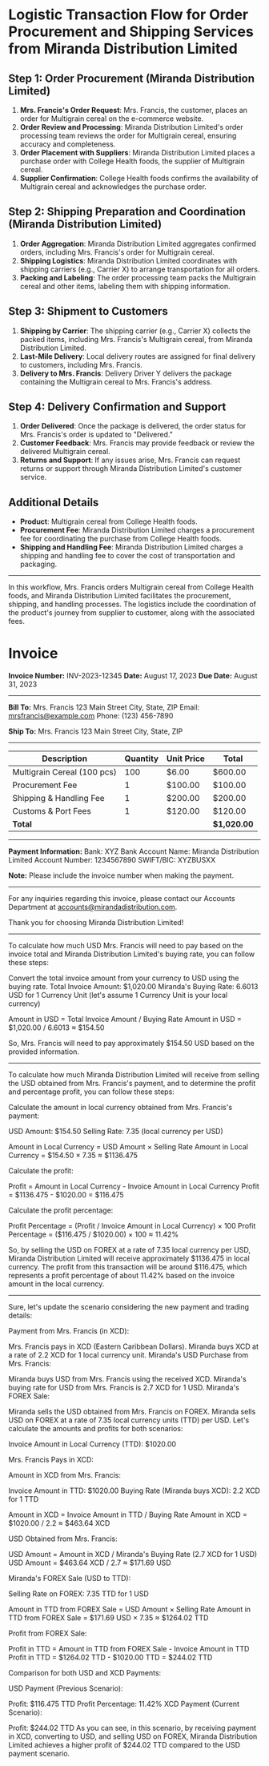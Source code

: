 # Logistic Transaction Flow for Order Procurement and Shipping Services from Miranda Distribution Limited

## Step 1: Order Procurement (Miranda Distribution Limited)

1. **Mrs. Francis's Order Request**: Mrs. Francis, the customer, places an order for Multigrain cereal on the e-commerce website.
2. **Order Review and Processing**: Miranda Distribution Limited's order processing team reviews the order for Multigrain cereal, ensuring accuracy and completeness.
3. **Order Placement with Suppliers**: Miranda Distribution Limited places a purchase order with College Health foods, the supplier of Multigrain cereal.
4. **Supplier Confirmation**: College Health foods confirms the availability of Multigrain cereal and acknowledges the purchase order.

## Step 2: Shipping Preparation and Coordination (Miranda Distribution Limited)

1. **Order Aggregation**: Miranda Distribution Limited aggregates confirmed orders, including Mrs. Francis's order for Multigrain cereal.
2. **Shipping Logistics**: Miranda Distribution Limited coordinates with shipping carriers (e.g., Carrier X) to arrange transportation for all orders.
3. **Packing and Labeling**: The order processing team packs the Multigrain cereal and other items, labeling them with shipping information.

## Step 3: Shipment to Customers

1. **Shipping by Carrier**: The shipping carrier (e.g., Carrier X) collects the packed items, including Mrs. Francis's Multigrain cereal, from Miranda Distribution Limited.
2. **Last-Mile Delivery**: Local delivery routes are assigned for final delivery to customers, including Mrs. Francis.
3. **Delivery to Mrs. Francis**: Delivery Driver Y delivers the package containing the Multigrain cereal to Mrs. Francis's address.

## Step 4: Delivery Confirmation and Support

1. **Order Delivered**: Once the package is delivered, the order status for Mrs. Francis's order is updated to "Delivered."
2. **Customer Feedback**: Mrs. Francis may provide feedback or review the delivered Multigrain cereal.
3. **Returns and Support**: If any issues arise, Mrs. Francis can request returns or support through Miranda Distribution Limited's customer service.

## Additional Details

- **Product**: Multigrain cereal from College Health foods.
- **Procurement Fee**: Miranda Distribution Limited charges a procurement fee for coordinating the purchase from College Health foods.
- **Shipping and Handling Fee**: Miranda Distribution Limited charges a shipping and handling fee to cover the cost of transportation and packaging.

---
In this workflow, Mrs. Francis orders Multigrain cereal from College Health foods, and Miranda Distribution Limited facilitates the procurement, shipping, and handling processes. The logistics include the coordination of the product's journey from supplier to customer, along with the associated fees.


# Invoice

**Invoice Number:** INV-2023-12345
**Date:** August 17, 2023
**Due Date:** August 31, 2023

---

**Bill To:**
Mrs. Francis
123 Main Street
City, State, ZIP
Email: mrsfrancis@example.com
Phone: (123) 456-7890

**Ship To:**
Mrs. Francis
123 Main Street
City, State, ZIP

---

| Description                  | Quantity | Unit Price | Total        |
|-----------------------------|----------|------------|--------------|
| Multigrain Cereal (100 pcs)  | 100      | $6.00      | $600.00      |
| Procurement Fee              | 1        | $100.00    | $100.00      |
| Shipping & Handling Fee      | 1        | $200.00    | $200.00      |
| Customs & Port Fees          | 1        | $120.00    | $120.00      |
| **Total**                    |          |            | **$1,020.00**|

---

**Payment Information:**
Bank: XYZ Bank
Account Name: Miranda Distribution Limited
Account Number: 1234567890
SWIFT/BIC: XYZBUSXX

**Note:** Please include the invoice number when making the payment.

---

For any inquiries regarding this invoice, please contact our Accounts Department at accounts@mirandadistribution.com.

Thank you for choosing Miranda Distribution Limited!


-----------------------------------------------------------------------------------------------------------------------------------------------------------
To calculate how much USD Mrs. Francis will need to pay based on the invoice total and Miranda Distribution Limited's buying rate, you can follow these steps:

Convert the total invoice amount from your currency to USD using the buying rate.
Total Invoice Amount: $1,020.00
Miranda's Buying Rate: 6.6013 USD for 1 Currency Unit (let's assume 1 Currency Unit is your local currency)

Amount in USD = Total Invoice Amount / Buying Rate
Amount in USD = $1,020.00 / 6.6013 ≈ $154.50

So, Mrs. Francis will need to pay approximately $154.50 USD based on the provided information.

---------------------------------------------------------------------------------------------------------------------------------------------------------------
To calculate how much Miranda Distribution Limited will receive from selling the USD obtained from Mrs. Francis's payment, and to determine the profit and percentage profit, you can follow these steps:

Calculate the amount in local currency obtained from Mrs. Francis's payment:

USD Amount: $154.50
Selling Rate: 7.35 (local currency per USD)

Amount in Local Currency = USD Amount × Selling Rate
Amount in Local Currency = $154.50 × 7.35 ≈ $1136.475

Calculate the profit:

Profit = Amount in Local Currency - Invoice Amount in Local Currency
Profit = $1136.475 - $1020.00 = $116.475

Calculate the profit percentage:

Profit Percentage = (Profit / Invoice Amount in Local Currency) × 100
Profit Percentage = ($116.475 / $1020.00) × 100 ≈ 11.42%

So, by selling the USD on FOREX at a rate of 7.35 local currency per USD, Miranda Distribution Limited will receive approximately $1136.475 in local currency. The profit from this transaction will be around $116.475, which represents a profit percentage of about 11.42% based on the invoice amount in the local currency.


-----------------------------------------------------------------------------------------------------------------------------------------------------------------------------------------
Sure, let's update the scenario considering the new payment and trading details:

Payment from Mrs. Francis (in XCD):

Mrs. Francis pays in XCD (Eastern Caribbean Dollars).
Miranda buys XCD at a rate of 2.2 XCD for 1 local currency unit.
Miranda's USD Purchase from Mrs. Francis:

Miranda buys USD from Mrs. Francis using the received XCD.
Miranda's buying rate for USD from Mrs. Francis is 2.7 XCD for 1 USD.
Miranda's FOREX Sale:

Miranda sells the USD obtained from Mrs. Francis on FOREX.
Miranda sells USD on FOREX at a rate of 7.35 local currency units (TTD) per USD.
Let's calculate the amounts and profits for both scenarios:

Invoice Amount in Local Currency (TTD): $1020.00

Mrs. Francis Pays in XCD:

Amount in XCD from Mrs. Francis:

Invoice Amount in TTD: $1020.00
Buying Rate (Miranda buys XCD): 2.2 XCD for 1 TTD

Amount in XCD = Invoice Amount in TTD / Buying Rate
Amount in XCD = $1020.00 / 2.2 ≈ $463.64 XCD

USD Obtained from Mrs. Francis:

USD Amount = Amount in XCD / Miranda's Buying Rate (2.7 XCD for 1 USD)
USD Amount = $463.64 XCD / 2.7 ≈ $171.69 USD

Miranda's FOREX Sale (USD to TTD):

Selling Rate on FOREX: 7.35 TTD for 1 USD

Amount in TTD from FOREX Sale = USD Amount × Selling Rate
Amount in TTD from FOREX Sale = $171.69 USD × 7.35 ≈ $1264.02 TTD

Profit from FOREX Sale:

Profit in TTD = Amount in TTD from FOREX Sale - Invoice Amount in TTD
Profit in TTD = $1264.02 TTD - $1020.00 TTD = $244.02 TTD

Comparison for both USD and XCD Payments:

USD Payment (Previous Scenario):

Profit: $116.475 TTD
Profit Percentage: 11.42%
XCD Payment (Current Scenario):

Profit: $244.02 TTD
As you can see, in this scenario, by receiving payment in XCD, converting to USD, and selling USD on FOREX, Miranda Distribution Limited achieves a higher profit of $244.02 TTD compared to the USD payment scenario.


